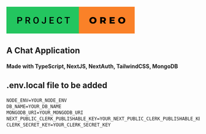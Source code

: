![project_oreo by lizardkingLK](/project-oreo.svg)

## A Chat Application

#### Made with TypeScript, NextJS, NextAuth, TailwindCSS, MongoDB

## .env.local file to be added

```
NODE_ENV=YOUR_NODE_ENV
DB_NAME=YOUR_DB_NAME
MONGODB_URI=YOUR_MONGODB_URI
NEXT_PUBLIC_CLERK_PUBLISHABLE_KEY=YOUR_NEXT_PUBLIC_CLERK_PUBLISHABLE_KEY
CLERK_SECRET_KEY=YOUR_CLERK_SECRET_KEY
```
